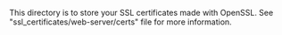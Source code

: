 This directory is to store your SSL certificates made with OpenSSL.
See "ssl_certificates/web-server/certs" file for more information.